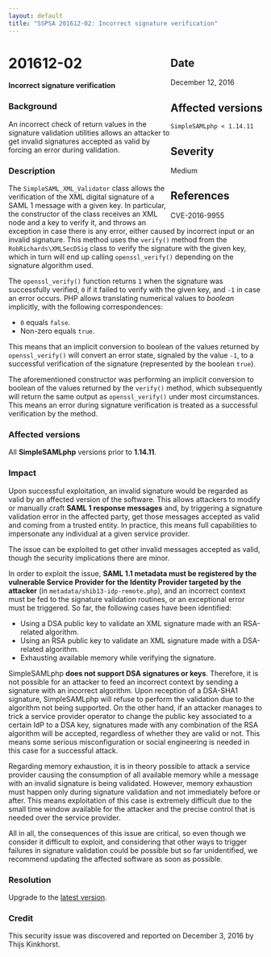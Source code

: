 ```yaml
---
layout: default
title: "SSPSA 201612-02: Incorrect signature verification"
---
```


<aside><div class="sidebar-warning" style="float: right;">
<h2>Date</h2>
December 12, 2016
<h2>Affected versions</h2>
<code>SimpleSAMLphp &lt; 1.14.11</code>
<h2>Severity</h2>
Medium
<h2>References</h2>
CVE-2016-9955
</div></aside>

# 201612-02

**Incorrect signature verification**

### Background

An incorrect check of return values in the signature validation utilities allows an attacker to get invalid signatures
accepted as valid by forcing an error during validation.

### Description

The `SimpleSAML_XML_Validator` class allows the verification of the XML digital signature of a SAML 1 message with a
given key. In particular, the constructor of the class receives an XML node and a key to verify it, and throws an
exception in case there is any error, either caused by incorrect input or an invalid signature. This method uses the
`verify()` method from the `RobRichards\XMLSecDSig` class to verify the signature with the given key, which in turn will
end up calling `openssl_verify()` depending on the signature algorithm used.

The `openssl_verify()` function returns `1` when the signature was successfully verified, `0` if it failed to verify
with the given key, and `-1` in case an error occurs. PHP allows translating numerical values to _boolean_ implicitly,
with the following correspondences:

* `0` equals `false`.
* Non-zero equals `true`.

This means that an implicit conversion to boolean of the values returned by `openssl_verify()` will convert an error
state, signaled by the value `-1`, to a successful verification of the signature (represented by the boolean `true`).

The aforementioned constructor was performing an implicit conversion to boolean of the values returned
by the `verify()` method, which subsequently will return the same output as `openssl_verify()` under most circumstances.
This means an error during signature verification is treated as a successful verification by the method.

### Affected versions

All **SimpleSAMLphp** versions prior to **1.14.11**.

### Impact

Upon successful exploitation, an invalid signature would be regarded as valid by an affected version of the software.
This allows attackers to modify or manually craft **SAML 1 response messages** and, by triggering a signature validation
error in the affected party, get those messages accepted as valid and coming from a trusted entity. In practice, this
means full capabilities to impersonate any individual at a given service provider.

The issue can be exploited to get other invalid messages accepted as valid, though the security implications there are
minor.

In order to exploit the issue, **SAML 1.1 metadata must be registered by the vulnerable Service Provider for the
Identity Provider targeted by the attacker** (in `metadata/shib13-idp-remote.php`), and an incorrect context must be fed
to the signature validation routines, or an exceptional error must be triggered. So far, the following cases have been
identified:

* Using a DSA public key to validate an XML signature made with an RSA-related algorithm.
* Using an RSA public key to validate an XML signature made with a DSA-related algorithm.
* Exhausting available memory while verifying the signature.

SimpleSAMLphp **does not support DSA signatures or keys**. Therefore, it is not possible for an attacker to feed an
incorrect context by sending a signature with an incorrect algorithm. Upon reception of a DSA-SHA1 signature,
SimpleSAMLphp will refuse to perform the validation due to the algorithm not being supported. On the other hand, if an
attacker manages to trick a service provider operator to change the public key associated to a certain IdP to a DSA key,
signatures made with any combination of the RSA algorithm will be accepted, regardless of whether they are valid or not.
This means some serious misconfiguration or social engineering is needed in this case for a successful attack.

Regarding memory exhaustion, it is in theory possible to attack a service provider causing the consumption of all
available memory while a message with an invalid signature is being validated. However, memory exhaustion must happen
only during signature validation and not immediately before or after. This means exploitation of this case is extremely
difficult due to the small time window available for the attacker and the precise control that is needed over the
service provider.

All in all, the consequences of this issue are critical, so even though we consider it difficult to exploit, and
considering that other ways to trigger failures in signature validation could be possible but so far unidentified, we
recommend updating the affected software as soon as possible.

### Resolution

Upgrade to the [latest version](/download).

### Credit

This security issue was discovered and reported on December 3, 2016 by Thijs Kinkhorst.
